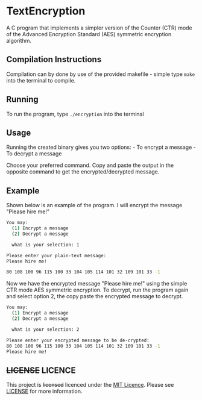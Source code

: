 # TextEncryption

A C program that implements a simpler version of the Counter (CTR) mode of the Advanced Encryption Standard (AES) 
symmetric encryption algorithm. 


## Compilation Instructions

Compilation can by done by use of the provided makefile - simple type ```make``` into the terminal to compile.

## Running

To run the program, type ```./encryption``` into the terminal

## Usage

Running the created binary gives you two options:
	- To encrypt a message
	- To decrypt a message

Choose your preferred command. Copy and paste the output in the opposite command to get the encrypted/decrypted message.

## Example

Shown below is an example of the program. I will encrypt the message "Please hire me!"

```bash
You may:
  (1) Encrypt a message
  (2) Decrypt a message

  what is your selection: 1

Please enter your plain-text message: 
Please hire me!

80 108 100 96 115 100 33 104 105 114 101 32 109 101 33 -1
```

Now we have the encrypted message "Please hire me!" using the simple CTR mode AES symmetric encryption. To decrypt, run the program again and select option 2, the copy paste the encrypted message to decrypt.

```bash
You may:
  (1) Encrypt a message
  (2) Decrypt a message

  what is your selection: 2

Please enter your encrypted message to be de-crypted:
80 108 100 96 115 100 33 104 105 114 101 32 109 101 33 -1
Please hire me!
```
## ~~LICENSE~~ LICENCE

This project is ~~licensed~~ licenced under the [MIT Licence](https://opensource.org/licenses/MIT). Please see [LICENSE](LICENSE) for more information.


